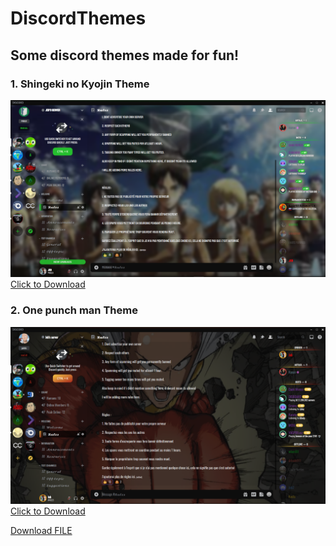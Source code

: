 # DiscordThemes
 
## Some discord themes made for fun!

### 1. Shingeki no Kyojin Theme
<img src="Snk/Example.png"/>
<a href="Snk/SNK.theme.css" download>Click to Download</a>

### 2. One punch man Theme
<img src="Opm/Example.png"/>
<a href="Opm/OPM.theme.css" download>Click to Download</a>


<a id="raw-url" href="https://github.com/Jadalhaq/DiscordThemes/blob/main/Opm/OPM.theme.css">Download FILE</a>
